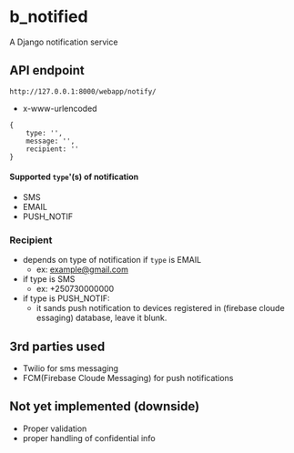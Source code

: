 # b_notified
A Django notification service

## API endpoint
``
http://127.0.0.1:8000/webapp/notify/
``
 - x-www-urlencoded
```
{
    type: '',
    message: '',
    recipient: ''
}
```
#### Supported `type`'(s) of notification
 - SMS
 - EMAIL
 - PUSH_NOTIF

 ### Recipient
  - depends on type of notification
  if `type` is EMAIL
     -  ex: example@gmail.com
  - if type is SMS
     -  ex: +250730000000  
  - if type is PUSH_NOTIF:
     -  it sands push notification to devices registered in (firebase cloude essaging) database, leave it blunk.

## 3rd parties used
 - Twilio for sms messaging
 - FCM(Firebase Cloude Messaging) for push notifications
 ## Not yet implemented (downside)
 - Proper validation
 - proper handling of confidential info